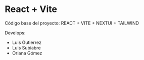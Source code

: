# React + Vite
Código base del proyecto: REACT + VITE + NEXTUI + TAILWIND

Develops:
- Luis Gutierrez
- Luis Subiabre
- Oriana Gómez
